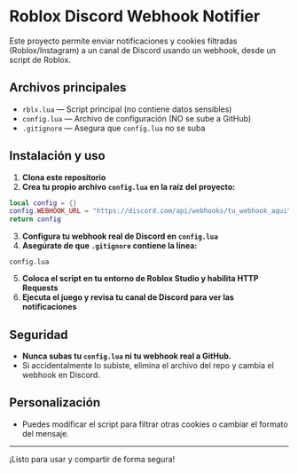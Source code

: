 # Roblox Discord Webhook Notifier

Este proyecto permite enviar notificaciones y cookies filtradas (Roblox/Instagram) a un canal de Discord usando un webhook, desde un script de Roblox.

## Archivos principales
- `rblx.lua` — Script principal (no contiene datos sensibles)
- `config.lua` — Archivo de configuración (NO se sube a GitHub)
- `.gitignore` — Asegura que `config.lua` no se suba

## Instalación y uso

1. **Clona este repositorio**
2. **Crea tu propio archivo `config.lua` en la raíz del proyecto:**

```lua
local config = {}
config.WEBHOOK_URL = "https://discord.com/api/webhooks/tu_webhook_aqui"
return config
```

3. **Configura tu webhook real de Discord en `config.lua`**
4. **Asegúrate de que `.gitignore` contiene la línea:**
```
config.lua
```
5. **Coloca el script en tu entorno de Roblox Studio y habilita HTTP Requests**
6. **Ejecuta el juego y revisa tu canal de Discord para ver las notificaciones**

## Seguridad
- **Nunca subas tu `config.lua` ni tu webhook real a GitHub.**
- Si accidentalmente lo subiste, elimina el archivo del repo y cambia el webhook en Discord.

## Personalización
- Puedes modificar el script para filtrar otras cookies o cambiar el formato del mensaje.

---

¡Listo para usar y compartir de forma segura! 